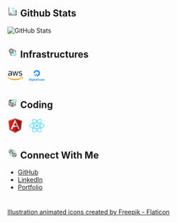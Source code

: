 ## ![alt text](bar-chart.gif) **Github Stats**

![GitHub Stats](https://github-readme-stats.vercel.app/api/top-langs/?username=genesisbertiz&theme=default&show_icons=true&hide_border=true&layout=compact)

## ![alt text](management.gif) **Infrastructures**

<a href="https://github.com/genesisbertiz/genesisbertiz"><img height="35" width="35" src="aws.png"/></a>
<a href="https://github.com/genesisbertiz/genesisbertiz"><img height="35" width="35" src="digitalocean.png" style="margin-left: 10px"/></a>

## ![alt text](coding.gif) **Coding**

<a href="https://github.com/genesisbertiz/genesisbertiz"><img height="35" width="35" src="angular.png"/></a>
<a href="https://github.com/genesisbertiz/genesisbertiz" style="margin-left:10px;"><img height="35" width="35" src="reactjs.png"/></a>

## ![alt text](connect.gif) **Connect With Me**

- [GitHub](https://github.com/genesisbertiz)
- [LinkedIn](https://linkedin.com/in/genesisbertiz)
- [Portfolio](https://genesisbertiz.vercel.app)

#

<a href="https://www.flaticon.com/free-animated-icons/illustration" title="illustration animated icons">Illustration animated icons created by Freepik - Flaticon</a>
